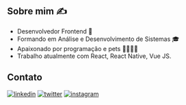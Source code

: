 ## Sobre mim ✍️
- Desenvolvedor Frontend 🚀 
- Formando em Análise e Desenvolvimento de Sistemas 🎓
- Apaixonado por programação e pets 👨‍💻💙🐶
- Trabalho atualmente com React, React Native, Vue JS.

## Contato
[![linkedin](https://img.shields.io/badge/LinkedIn-0077B5?style=for-the-badge&logo=linkedin&logoColor=white)](https://www.linkedin.com/in/clodoaldodantas/)
[![twitter](https://img.shields.io/badge/Twitter-1DA1F2?style=for-the-badge&logo=twitter&logoColor=white)](https://twitter.com/clodoaldojr8)
[![instagram](https://img.shields.io/badge/Instagram-E4405F?style=for-the-badge&logo=instagram&logoColor=white)](https://www.instagram.com/clodoaldodantas8/)
